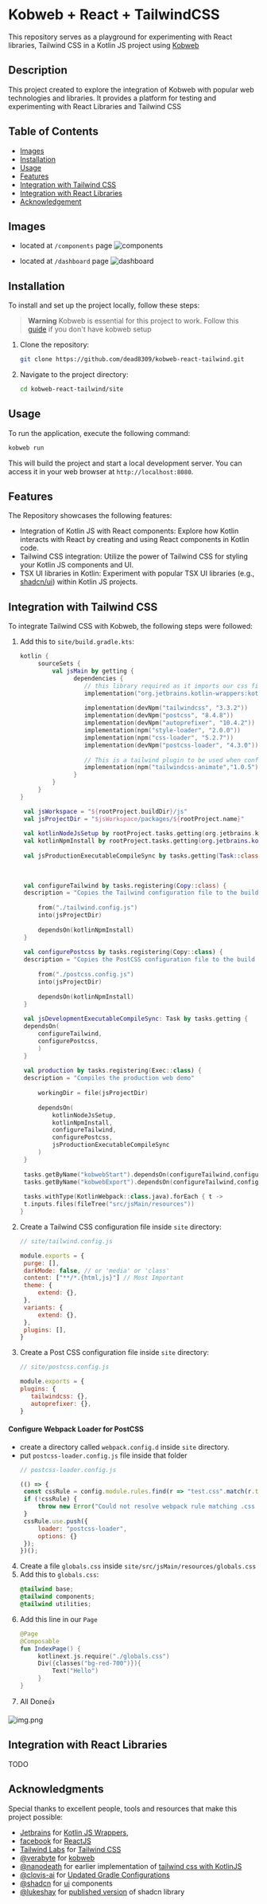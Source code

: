 # Kobweb + React + TailwindCSS

This repository serves as a playground for experimenting with React libraries, Tailwind CSS in a Kotlin JS project
using [Kobweb](https://kobweb.varabyte.com/)

## Description

This project created to explore the integration of Kobweb with popular web technologies and libraries. It provides a
platform for testing and experimenting with React Libraries and Tailwind CSS

## Table of Contents

- [Images](#images)
- [Installation](#installation)
- [Usage](#usage)
- [Features](#features)
- [Integration with Tailwind CSS](#integration-with-tailwind-css)
- [Integration with React Libraries](#integration-with-react-libraries)
- [Acknowledgement](#acknowledgments)

## Images
* located at `/components` page
![components](metadata/components.png)

* located at `/dashboard` page
![dashboard](metadata/dashboard.png)




## Installation

To install and set up the project locally, follow these steps:

> **Warning**
> Kobweb is essential for this project to work. Follow
> this [guide](https://github.com/varabyte/kobweb#install-the-kobweb-binary) if you don't have kobweb setup

1. Clone the repository:

   ```bash
   git clone https://github.com/dead8309/kobweb-react-tailwind.git
   ```

2. Navigate to the project directory:

   ```bash
   cd kobweb-react-tailwind/site
   ```

## Usage

To run the application, execute the following command:

```bash
kobweb run
```

This will build the project and start a local development server. You can access it in your web browser
at `http://localhost:8080`.

## Features

The Repository showcases the following features:

- Integration of Kotlin JS with React components: Explore how Kotlin interacts with React by creating and using React
  components in Kotlin code.
- Tailwind CSS integration: Utilize the power of Tailwind CSS for styling your Kotlin JS components and UI.
- TSX UI libraries in Kotlin: Experiment with popular TSX UI libraries (e.g., [shadcn/ui](https://ui.shadcn.com/))
  within Kotlin JS projects.

## Integration with Tailwind CSS

To integrate Tailwind CSS with Kobweb, the following steps were followed:

1. Add this to `site/build.gradle.kts`:

   ```kotlin
   kotlin {
        sourceSets {
            val jsMain by getting {
                  dependencies {
                     // this library required as it imports our css file in our kotlin file
                     implementation("org.jetbrains.kotlin-wrappers:kotlin-extensions:1.0.1-pre.256-kotlin-1.5.31")
         
                     implementation(devNpm("tailwindcss", "3.3.2")) 
                     implementation(devNpm("postcss", "8.4.8"))
                     implementation(devNpm("autoprefixer", "10.4.2"))
                     implementation(npm("style-loader", "2.0.0"))
                     implementation(npm("css-loader", "5.2.7"))
                     implementation(devNpm("postcss-loader", "4.3.0"))
         
                     // This is a tailwind plugin to be used when configuring shadcn 
                     implementation(npm("tailwindcss-animate","1.0.5"))
                  }
            }
        }
   }

    val jsWorkspace = "${rootProject.buildDir}/js"
    val jsProjectDir = "$jsWorkspace/packages/${rootProject.name}"
    
    val kotlinNodeJsSetup by rootProject.tasks.getting(org.jetbrains.kotlin.gradle.targets.js.nodejs.NodeJsSetupTask::class)
    val kotlinNpmInstall by rootProject.tasks.getting(org.jetbrains.kotlin.gradle.targets.js.npm.tasks.KotlinNpmInstallTask::class)
    
    val jsProductionExecutableCompileSync by tasks.getting(Task::class)
    
    
    
    val configureTailwind by tasks.registering(Copy::class) {
    description = "Copies the Tailwind configuration file to the build directory"
    
        from("./tailwind.config.js")
        into(jsProjectDir)
    
        dependsOn(kotlinNpmInstall)
    }
    
    val configurePostcss by tasks.registering(Copy::class) {
    description = "Copies the PostCSS configuration file to the build directory"
    
        from("./postcss.config.js")
        into(jsProjectDir)
    
        dependsOn(kotlinNpmInstall)
    }
    
    val jsDevelopmentExecutableCompileSync: Task by tasks.getting {
    dependsOn(
        configureTailwind,
        configurePostcss,
        )
    }
    
    val production by tasks.registering(Exec::class) {
    description = "Compiles the production web demo"
    
        workingDir = file(jsProjectDir)
    
        dependsOn(
            kotlinNodeJsSetup,
            kotlinNpmInstall,
            configureTailwind,
            configurePostcss,
            jsProductionExecutableCompileSync
        )
    }
    
    tasks.getByName("kobwebStart").dependsOn(configureTailwind,configurePostcss)
    tasks.getByName("kobwebExport").dependsOn(configureTailwind,configurePostcss)
    
    tasks.withType(KotlinWebpack::class.java).forEach { t ->
    t.inputs.files(fileTree("src/jsMain/resources"))
   }


   ```

2. Create a Tailwind CSS configuration file inside `site` directory:
   ```javascript
   // site/tailwind.config.js
   
   module.exports = {
    purge: [],
    darkMode: false, // or 'media' or 'class'
    content: ["**/*.{html,js}"] // Most Important 
    theme: {
        extend: {},
    },
    variants: {
        extend: {},
    },
    plugins: [],
   }
   ```

3. Create a Post CSS configuration file inside `site` directory:
   ```javascript
   // site/postcss.config.js
   
   module.exports = {
   plugins: {
      tailwindcss: {},
      autoprefixer: {},
   }
   ```

#### Configure Webpack Loader for PostCSS

* create a directory called `webpack.config.d` inside `site` directory.
* put `postcss-loader.config.js` file inside that folder
   ```javascript
  // postcss-loader.config.js
  
  (() => {
    const cssRule = config.module.rules.find(r => "test.css".match(r.test));
    if (!cssRule) {
        throw new Error("Could not resolve webpack rule matching .css files, did you forget to enable css support?");
    }
    cssRule.use.push({
        loader: "postcss-loader",
        options: {}
    });
  })();
   ```

4. Create a file `globals.css` inside `site/src/jsMain/resources/globals.css`
5. Add this to `globals.css`:
   ```css
   @tailwind base;
   @tailwind components;
   @tailwind utilities;
   ``` 
6. Add this line in our `Page`
   ```kotlin
   @Page
   @Composable
   fun IndexPage() {
        kotlinext.js.require("./globals.css")
        Div({classes("bg-red-700")}){    
            Text("Hello")
        }
   }
   ```
7. All Done👍
 
![img.png](metadata/tailwind_tutorial.png)

## Integration with React Libraries

TODO

## Acknowledgments

Special thanks to excellent people, tools and
resources that make this project possible:

* [Jetbrains](https://github.com/JetBrains) for [Kotlin JS Wrappers](https://github.com/JetBrains/kotlin-wrappers), 
* [facebook](https://github.com/facebook) for [ReactJS](https://github.com/facebook/react)
* [Tailwind Labs](https://github.com/tailwindlabs) for [Tailwind CSS](https://github.com/tailwindlabs/tailwindcss)
* [@verabyte](https://github.com/varabyte/kobweb) for [kobweb](https://github.com/varabyte/kobweb)
* [@nanodeath](https://github.com/nanodeath) for earlier implementation of [tailwind css with KotlinJS](https://github.com/nanodeath/kotlinjs-tailwindcss)
* [@clovis-ai](https://gitlab.com/clovis-ai) for [Updated Gradle Configurations](https://gitlab.com/opensavvy/decouple/-/blob/16bb282309daba3a9b364a53518bc4a6e5f74128/demos/demo-web/build.gradle.kts)
* [@shadcn](https://github.com/shadcn) for [ui](https://github.com/shadcn/ui) components
* [@lukeshay](https://github.com/lukeshay) for [published version](https://github.com/lukeshay/ui) of shadcn library